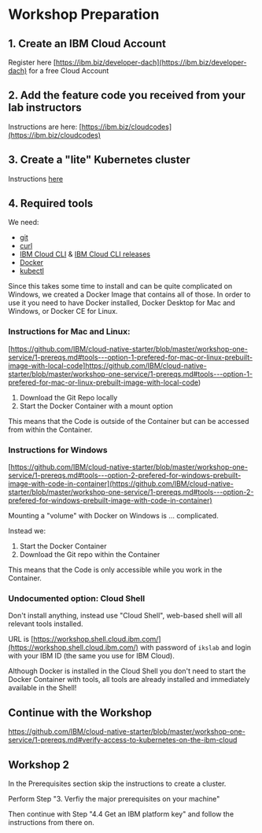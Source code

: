 # Workshop Preparation

## 1. Create an IBM Cloud Account

Register here [https://ibm.biz/developer-dach](https://ibm.biz/developer-dach) for a free Cloud Account

## 2. Add the feature code you received from your lab instructors

Instructions are here: [https://ibm.biz/cloudcodes](https://ibm.biz/cloudcodes)

## 3. Create a "lite" Kubernetes cluster

Instructions [here](https://github.com/IBM/cloud-native-starter/blob/master/workshop-one-service/0-create-kubernetes-cluster.md#3-create-a-free-kubernetes-cluster-)

## 4. Required tools

We need:

- [git](https://git-scm.com/book/en/v2/Getting-Started-Installing-Git) 
- [curl](https://curl.haxx.se/download.html)
- [IBM Cloud CLI](https://cloud.ibm.com/docs/home/tools) & 
  [IBM Cloud CLI releases](https://github.com/IBM-Cloud/ibm-cloud-cli-release/releases)
- [Docker](https://docs.docker.com/v17.12/install/)
- [kubectl](https://kubernetes.io/docs/tasks/tools/install-kubectl/)

Since this takes some time to install and can be quite complicated on Windows, we created a Docker Image that contains all of those. In order to use it you need to have Docker installed, Docker Desktop for Mac and Windows, or Docker CE for Linux.

### Instructions for Mac and Linux: 

[https://github.com/IBM/cloud-native-starter/blob/master/workshop-one-service/1-prereqs.md#tools---option-1-prefered-for-mac-or-linux-prebuilt-image-with-local-code]https://github.com/IBM/cloud-native-starter/blob/master/workshop-one-service/1-prereqs.md#tools---option-1-prefered-for-mac-or-linux-prebuilt-image-with-local-code)

1. Download the Git Repo locally
2. Start the Docker Container with a mount option

This means that the Code is outside of the Container but can be accessed from within the Container.

### Instructions for Windows

[https://github.com/IBM/cloud-native-starter/blob/master/workshop-one-service/1-prereqs.md#tools---option-2-prefered-for-windows-prebuilt-image-with-code-in-container](https://github.com/IBM/cloud-native-starter/blob/master/workshop-one-service/1-prereqs.md#tools---option-2-prefered-for-windows-prebuilt-image-with-code-in-container)

Mounting a "volume" with Docker on Windows is ... complicated. 

Instead we:

1. Start the Docker Container
2. Download the Git repo within the Container

This means that the Code is only accessible while you work in the Container.

### Undocumented option: Cloud Shell

Don't install anything, instead use "Cloud Shell", web-based shell will all relevant tools installed.

URL is [https://workshop.shell.cloud.ibm.com/](https://workshop.shell.cloud.ibm.com/) with password of `ikslab` and login with your IBM ID (the same you use for IBM Cloud).

Although Docker is installed in the Cloud Shell you don't need to start the Docker Container with tools, all tools are already installed and immediately available in the Shell!


## Continue with the Workshop 

https://github.com/IBM/cloud-native-starter/blob/master/workshop-one-service/1-prereqs.md#verify-access-to-kubernetes-on-the-ibm-cloud


## Workshop 2 

In the Prerequisites section skip the instructions to create a cluster.

Perform Step "3. Verfiy the major prerequisites on your machine"  

Then continue with Step "4.4 Get an IBM platform key" and follow the instructions from there on.
 

